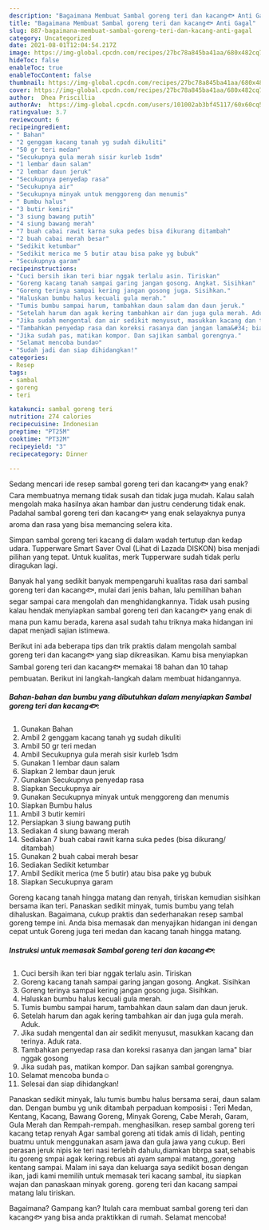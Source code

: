 ```yaml
---
description: "Bagaimana Membuat Sambal goreng teri dan kacang🐟 Anti Gagal"
title: "Bagaimana Membuat Sambal goreng teri dan kacang🐟 Anti Gagal"
slug: 887-bagaimana-membuat-sambal-goreng-teri-dan-kacang-anti-gagal
category: Uncategorized
date: 2021-08-01T12:04:54.217Z
image: https://img-global.cpcdn.com/recipes/27bc78a845ba41aa/680x482cq70/sambal-goreng-teri-dan-kacang-foto-resep-utama.jpg
hideToc: false
enableToc: true
enableTocContent: false
thumbnail: https://img-global.cpcdn.com/recipes/27bc78a845ba41aa/680x482cq70/sambal-goreng-teri-dan-kacang-foto-resep-utama.jpg
cover: https://img-global.cpcdn.com/recipes/27bc78a845ba41aa/680x482cq70/sambal-goreng-teri-dan-kacang-foto-resep-utama.jpg
author:  Dhea Priscillia
authorAv:  https://img-global.cpcdn.com/users/101002ab3bf45117/60x60cq50/avatar.jpg
ratingvalue: 3.7
reviewcount: 6
recipeingredient:
- " Bahan"
- "2 genggam kacang tanah yg sudah dikuliti"
- "50 gr teri medan"
- "Secukupnya gula merah sisir kurleb 1sdm"
- "1 lembar daun salam"
- "2 lembar daun jeruk"
- "Secukupnya penyedap rasa"
- "Secukupnya air"
- "Secukupnya minyak untuk menggoreng dan menumis"
- " Bumbu halus"
- "3 butir kemiri"
- "3 siung bawang putih"
- "4 siung bawang merah"
- "7 buah cabai rawit karna suka pedes bisa dikurang ditambah"
- "2 buah cabai merah besar"
- "Sedikit ketumbar"
- "Sedikit merica me 5 butir atau bisa pake yg bubuk"
- "Secukupnya garam"
recipeinstructions:
- "Cuci bersih ikan teri biar nggak terlalu asin. Tiriskan"
- "Goreng kacang tanah sampai garing jangan gosong. Angkat. Sisihkan"
- "Goreng terinya sampai kering jangan gosong juga. Sisihkan."
- "Haluskan bumbu halus kecuali gula merah."
- "Tumis bumbu sampai harum, tambahkan daun salam dan daun jeruk."
- "Setelah harum dan agak kering tambahkan air dan juga gula merah. Aduk."
- "Jika sudah mengental dan air sedikit menyusut, masukkan kacang dan terinya. Aduk rata."
- "Tambahkan penyedap rasa dan koreksi rasanya dan jangan lama&#34; biar nggak gosong"
- "Jika sudah pas, matikan kompor. Dan sajikan sambal gorengnya."
- "Selamat mencoba bunda☺️"
- "Sudah jadi dan siap dihidangkan!"
categories:
- Resep
tags:
- sambal
- goreng
- teri

katakunci: sambal goreng teri 
nutrition: 274 calories
recipecuisine: Indonesian
preptime: "PT25M"
cooktime: "PT32M"
recipeyield: "3"
recipecategory: Dinner

---
```



Sedang mencari ide resep sambal goreng teri dan kacang🐟 yang enak? Cara membuatnya memang tidak susah dan tidak juga mudah. Kalau salah mengolah maka hasilnya akan hambar dan justru cenderung tidak enak. Padahal sambal goreng teri dan kacang🐟 yang enak selayaknya punya aroma dan rasa yang bisa memancing selera kita.


Simpan sambal goreng teri kacang di dalam wadah tertutup dan kedap udara. Tupperware Smart Saver Oval (Lihat di Lazada DISKON) bisa menjadi pilihan yang tepat. Untuk kualitas, merk Tupperware sudah tidak perlu diragukan lagi.

Banyak hal yang sedikit banyak mempengaruhi kualitas rasa dari sambal goreng teri dan kacang🐟, mulai dari jenis bahan, lalu pemilihan bahan segar sampai cara mengolah dan menghidangkannya. Tidak usah pusing kalau hendak menyiapkan sambal goreng teri dan kacang🐟 yang enak di mana pun kamu berada, karena asal sudah tahu triknya maka hidangan ini dapat menjadi sajian istimewa.


Berikut ini ada beberapa tips dan trik praktis dalam mengolah sambal goreng teri dan kacang🐟 yang siap dikreasikan. Kamu bisa menyiapkan Sambal goreng teri dan kacang🐟 memakai 18 bahan dan 10 tahap pembuatan. Berikut ini langkah-langkah dalam membuat hidangannya.

<!--inarticleads1-->

##### Bahan-bahan dan bumbu yang dibutuhkan dalam menyiapkan Sambal goreng teri dan kacang🐟:

1. Gunakan  Bahan
1. Ambil 2 genggam kacang tanah yg sudah dikuliti
1. Ambil 50 gr teri medan
1. Ambil Secukupnya gula merah sisir kurleb 1sdm
1. Gunakan 1 lembar daun salam
1. Siapkan 2 lembar daun jeruk
1. Gunakan Secukupnya penyedap rasa
1. Siapkan Secukupnya air
1. Gunakan Secukupnya minyak untuk menggoreng dan menumis
1. Siapkan  Bumbu halus
1. Ambil 3 butir kemiri
1. Persiapkan 3 siung bawang putih
1. Sediakan 4 siung bawang merah
1. Sediakan 7 buah cabai rawit karna suka pedes (bisa dikurang/ ditambah)
1. Gunakan 2 buah cabai merah besar
1. Sediakan Sedikit ketumbar
1. Ambil Sedikit merica (me 5 butir) atau bisa pake yg bubuk
1. Siapkan Secukupnya garam


Goreng kacang tanah hingga matang dan renyah, tiriskan kemudian sisihkan bersama ikan teri. Panaskan sedikit minyak, tumis bumbu yang telah dihaluskan. Bagaimana, cukup praktis dan sederhanakan resep sambal goreng tempe ini. Anda bisa memasak dan menyajikan hidangan ini dengan cepat untuk Goreng juga teri medan dan kacang tanah hingga matang. 

<!--inarticleads2-->

##### Instruksi untuk memasak Sambal goreng teri dan kacang🐟:

1. Cuci bersih ikan teri biar nggak terlalu asin. Tiriskan
1. Goreng kacang tanah sampai garing jangan gosong. Angkat. Sisihkan
1. Goreng terinya sampai kering jangan gosong juga. Sisihkan.
1. Haluskan bumbu halus kecuali gula merah.
1. Tumis bumbu sampai harum, tambahkan daun salam dan daun jeruk.
1. Setelah harum dan agak kering tambahkan air dan juga gula merah. Aduk.
1. Jika sudah mengental dan air sedikit menyusut, masukkan kacang dan terinya. Aduk rata.
1. Tambahkan penyedap rasa dan koreksi rasanya dan jangan lama&#34; biar nggak gosong
1. Jika sudah pas, matikan kompor. Dan sajikan sambal gorengnya.
1. Selamat mencoba bunda☺️
1. Selesai dan siap dihidangkan!

Panaskan sedikit minyak, lalu tumis bumbu halus bersama serai, daun salam dan. Dengan bumbu yg unik ditambah perpaduan komposisi : Teri Medan, Kentang, Kacang, Bawang Goreng, Minyak Goreng, Cabe Merah, Garam, Gula Merah dan Rempah-rempah. menghasilkan. resep sambal goreng teri kacang tetap renyah Agar sambal goreng ati tidak amis di lidah, penting buatmu untuk menggunakan asam jawa dan gula jawa yang cukup. Beri perasan jeruk nipis ke teri nasi terlebih dahulu,diamkan bbrpa saat,sehabis itu goreng smpai agak kering.rebus ati ayam sampai matang,,goreng kentang sampai. Malam ini saya dan keluarga saya sedikit bosan dengan ikan, jadi kami memilih untuk memasak teri kacang sambal, itu siapkan wajan dan panaskaan minyak goreng. goreng teri dan kacang sampai matang lalu tiriskan. 

Bagaimana? Gampang kan? Itulah cara membuat sambal goreng teri dan kacang🐟 yang bisa anda praktikkan di rumah. Selamat mencoba!
